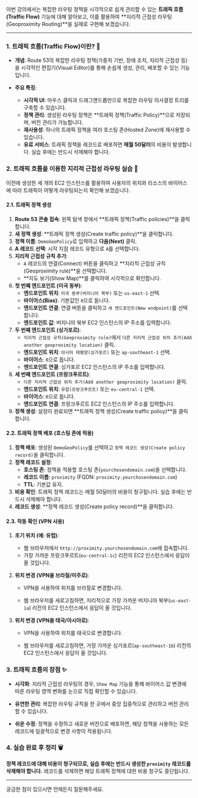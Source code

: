 

이번 강의에서는 복잡한 라우팅 정책을 시각적으로 쉽게 관리할 수 있는 **트래픽 흐름(Traffic Flow)** 기능에 대해 알아보고, 이를 활용하여 **지리적 근접성 라우팅(Geoproximity Routing)**을 실제로 구현해 보겠습니다.

---

### 1. 트래픽 흐름(Traffic Flow)이란? 🤔

- **개념**: Route 53의 복잡한 라우팅 정책(가중치 기반, 장애 조치, 지리적 근접성 등)을 시각적인 편집기(Visual Editor)를 통해 손쉽게 생성, 관리, 배포할 수 있는 기능입니다.
    
- **주요 특징**:
    
    - **시각적 UI**: 마우스 클릭과 드래그앤드롭만으로 복잡한 라우팅 의사결정 트리를 구축할 수 있습니다.
    - **정책 관리**: 생성된 라우팅 정책은 **트래픽 정책(Traffic Policy)**으로 저장되며, 버전 관리가 가능합니다.
    - **재사용성**: 하나의 트래픽 정책을 여러 호스팅 존(Hosted Zone)에 재사용할 수 있습니다.
    - **유료 서비스**: 트래픽 정책을 레코드로 배포하면 **매월 50달러**의 비용이 발생합니다. 실습 후에는 반드시 삭제해야 합니다.

### 2. 트래픽 흐름을 이용한 지리적 근접성 라우팅 실습 🧪

이전에 생성한 세 개의 EC2 인스턴스를 활용하여 사용자의 위치와 리소스의 바이어스에 따라 트래픽이 어떻게 라우팅되는지 확인해 보겠습니다.

#### 2.1. 트래픽 정책 생성

1. **Route 53 콘솔 접속**: 왼쪽 탐색 창에서 **트래픽 정책(Traffic policies)**을 클릭합니다.
2. **새 정책 생성**: **트래픽 정책 생성(Create traffic policy)**을 클릭합니다.
3. **정책 이름**: `DemoGeoPolicy`로 입력하고 **다음(Next)** 클릭.
4. **A 레코드 선택**: 시작 지점 레코드 유형으로 `A`를 선택합니다.
5. **지리적 근접성 규칙 추가**:
    - `A` 레코드의 연결(Connect) 버튼을 클릭하고 **지리적 근접성 규칙(Geoproximity rule)**을 선택합니다.
    - **지도 보기(Show Map)**를 클릭하여 시각적으로 확인합니다.
6. **첫 번째 엔드포인트 (미국 동부)**:
    - **엔드포인트 위치**: `미국 동부(버지니아 북부)` 또는 `us-east-1` 선택.
    - **바이어스(Bias)**: 기본값인 `0`으로 둡니다.
    - **엔드포인트 연결**: 연결 버튼을 클릭하고 `새 엔드포인트(New endpoint)`를 선택합니다.
    - **엔드포인트 값**: 버지니아 북부 EC2 인스턴스의 IP 주소를 입력합니다.
7. **두 번째 엔드포인트 (싱가포르)**:
    - `지리적 근접성 규칙(Geoproximity rule)`에서 `다른 지리적 근접성 위치 추가(Add another geoproximity location)` 클릭.
    - **엔드포인트 위치**: `아시아 태평양(싱가포르)` 또는 `ap-southeast-1` 선택.
    - **바이어스**: `0`으로 둡니다.
    - **엔드포인트 연결**: 싱가포르 EC2 인스턴스의 IP 주소를 입력합니다.
8. **세 번째 엔드포인트 (프랑크푸르트)**:
    - `다른 지리적 근접성 위치 추가(Add another geoproximity location)` 클릭.
    - **엔드포인트 위치**: `유럽(프랑크푸르트)` 또는 `eu-central-1` 선택.
    - **바이어스**: `0`으로 둡니다.
    - **엔드포인트 연결**: 프랑크푸르트 EC2 인스턴스의 IP 주소를 입력합니다.
9. **정책 생성**: 설정이 완료되면 **트래픽 정책 생성(Create traffic policy)**을 클릭합니다.

#### 2.2. 트래픽 정책 배포 (호스팅 존에 적용)

1. **정책 배포**: 생성된 `DemoGeoPolicy`를 선택하고 `정책 레코드 생성(Create policy record)`을 클릭합니다.
2. **정책 레코드 설정**:
    - **호스팅 존**: 정책을 적용할 호스팅 존(`yourchosendomain.com`)을 선택합니다.
    - **레코드 이름**: `proximity` (FQDN: `proximity.yourchosendomain.com`)
    - **TTL**: 기본값 유지.
3. **비용 확인**: 트래픽 정책 레코드는 매월 50달러의 비용이 청구됩니다. 실습 후에는 반드시 삭제해야 합니다.
4. **레코드 생성**: **정책 레코드 생성(Create policy record)**을 클릭합니다.

#### 2.3. 작동 확인 (VPN 사용)

1. **초기 위치 (예: 유럽)**:
    - 웹 브라우저에서 `http://proximity.yourchosendomain.com`에 접속합니다.
    - 가장 가까운 프랑크푸르트(`eu-central-1c`) 리전의 EC2 인스턴스에서 응답이 올 것입니다.
2. **위치 변경 (VPN을 브라질/미주로)**:
    
    - VPN을 사용하여 위치를 브라질로 변경합니다.
        
    - 웹 브라우저를 새로고침하면, 지리적으로 가장 가까운 버지니아 북부(`us-east-1a`) 리전의 EC2 인스턴스에서 응답이 올 것입니다.
        
3. **위치 변경 (VPN을 태국/아시아로)**:
    
    - VPN을 사용하여 위치를 태국으로 변경합니다.
        
    - 웹 브라우저를 새로고침하면, 가장 가까운 싱가포르(`ap-southeast-1b`) 리전의 EC2 인스턴스에서 응답이 올 것입니다.
        

### 3. 트래픽 흐름의 장점 ✨

- **시각화**: 지리적 근접성 라우팅의 경우, `Show Map` 기능을 통해 바이어스 값 변경에 따른 라우팅 영역 변화를 눈으로 직접 확인할 수 있습니다.
    
- **유연한 관리**: 복잡한 라우팅 규칙을 한 곳에서 중앙 집중적으로 관리하고 버전 관리할 수 있습니다.
    
- **쉬운 수정**: 정책을 수정하고 새로운 버전으로 배포하면, 해당 정책을 사용하는 모든 레코드에 일괄적으로 변경 사항이 적용됩니다.
    

### 4. 실습 완료 후 정리 🗑️

**정책 레코드에 대해 비용이 청구되므로, 실습 후에는 반드시 생성한 `proximity` 레코드를 삭제해야 합니다.** 레코드를 삭제하면 해당 트래픽 정책에 대한 비용 청구도 중단됩니다.

---

궁금한 점이 있으시면 언제든지 질문해주세요.